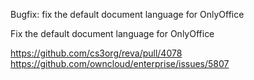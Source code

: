 Bugfix: fix the default document language for OnlyOffice

Fix the default document language for OnlyOffice

https://github.com/cs3org/reva/pull/4078
https://github.com/owncloud/enterprise/issues/5807
